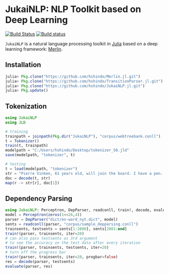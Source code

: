 # JukaiNLP: NLP Toolkit based on Deep Learning

[![Build Status](https://travis-ci.org/hshindo/JukaiNLP.jl.svg?branch=master)](https://travis-ci.org/hshindo/JukaiNLP.jl)
[![Build status](https://ci.appveyor.com/api/projects/status/github/hshindo/JukaiNLP.jl?branch=master)](https://ci.appveyor.com/project/hshindo/jukaiNLP-jl/branch/master)

`JukaiNLP` is a natural language processing toolkit in [Julia](http://julialang.org/) based on a deep learning framework: [Merlin](https://github.com/hshindo/Merlin.jl).

## Installation
```julia
julia> Pkg.clone("https://github.com/hshindo/Merlin.jl.git")
julia> Pkg.clone("https://github.com/hshindo/TransitionParser.jl.git")
julia> Pkg.clone("https://github.com/hshindo/JukaiNLP.jl.git")
julia> Pkg.update()
```

## Tokenization
```julia
using JukaiNLP
using JLD

# training
trainpath = joinpath(Pkg.dir("JukaiNLP"), "corpus/webtreebank.conll")
t = Tokenizer()
train(t, trainpath)
modelpath = "C:/Users/hshindo/Desktop/tokenizer_50.jld"
save(modelpath, "tokenizer", t)

# testing
t = load(modelpath, "tokenizer")
str = "Pierre Vinken, 61 years old, will join the board. I have a pen. "
doc = decode(t, str)
map(r -> str[r], doc[1])
```

## Dependency Parsing
```julia
using JukaiNLP: Perceptron, DepParser, readconll, train!, decode, evaluate
model = Perceptron(zeros(1<<26,4))
parser = DepParser("dict/en-word_nyt.dict", model)
sents = readconll(parser, "corpus/sample_depparsing.conll")
trainsents, testsents = sents[1:2800], sents[2801:end]
train!(parser, trainsents, iter=20)
# can also pass testsents as 3rd argument
# to see the accuracy on the test data after every iteration
train!(parser, trainsents, testsents, iter=20)
# turn off the progress bar
train!(parser, trainsents, iter=20, progbar=false)
res = decode(parser, testsents)
evaluate(parser, res)
```
